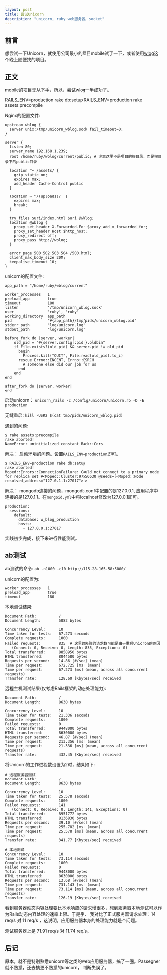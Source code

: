 ```yaml
---
layout: post
title: 尝试Unicorn
description: "unicorn, ruby web服务器，socket"
---
```


## 前言

想尝试一下Unicorn，就使用公司最小的项目mobile试了一下，或者使用[wlog](https://github.com/windy/wblog)这个晚上随便找的项目。

## 正文

mobile的项目无从下手，所以，尝试wlog一半成功了。

RAILS_ENV=production rake db:setup
RAILS_ENV=production rake assets:precompile

Nginx的配置文件: 

```
upstream wblog {
  server unix:/tmp/unicorn_wblog.sock fail_timeout=0;
}

server {
  listen 80;
  server_name 192.168.1.239;
  root /home/ruby/wblog/current/public; # 注意这里不是项目的根目录，而是根目录下的public目录

  location ^~ /assets/ {
    gzip_static on;
    expires max;
    add_header Cache-Control public;
  }

  location ~ ^/(uploads)/  {
    expires max;
    break;
  }

  try_files $uri/index.html $uri @wblog;
  location @wblog {
    proxy_set_header X-Forwarded-For $proxy_add_x_forwarded_for;
    proxy_set_header Host $http_host;
    proxy_redirect off;
    proxy_pass http://wblog;
  }

  error_page 500 502 503 504 /500.html;
  client_max_body_size 20M;
  keepalive_timeout 10;
}
```

unicorn的配置文件:

```
app_path = "/home/ruby/wblog/current"

worker_processes   1
preload_app        true
timeout            180
listen             '/tmp/unicorn_wblog.sock'
user               'ruby', 'ruby'
working_directory  app_path
pid                "#{app_path}/tmp/pids/unicorn_wblog.pid"
stderr_path        "log/unicorn.log"
stdout_path        "log/unicorn.log"

before_fork do |server, worker|
    old_pid = "#{server.config[:pid]}.oldbin"
    if File.exists?(old_pid) && server.pid != old_pid
      begin
        Process.kill("QUIT", File.read(old_pid).to_i)
      rescue Errno::ENOENT, Errno::ESRCH
        # someone else did our job for us
      end
    end
end

after_fork do |server, worker|
end
```

启动unicorn： `unicorn_rails -c /config/unicorn/unicorn.rb -D -E production`

无缝重启: `kill -USR2 $(cat tmp/pids/unicorn_wblog.pid)`


遇到的问题: 

```
$ rake assets:precompile 
rake aborted!
NameError: uninitialized constant Rack::Cors
```

解决： 启动环境的问题。设置`RAILS_ENV=production`即可。

```
$ RAILS_ENV=production rake db:setup
rake aborted!
Moped::Errors::ConnectionFailure: Could not connect to a primary node for replica set #<Moped::Cluster:97556630 @seeds=[<Moped::Node resolved_address="127.0.1.1:27017">]>
```

解决： mongodb连接的问题，mongodb.conf中配置的是127.0.0.1, 应用程序中连接的是127.0.1.1。在`mongoid.yml`中将localhost修改为127.0.0.1即可。

```
production:
  sessions:
    default:
      database: w_blog_production
      hosts:
        - 127.0.0.1:27017
```

实践初步完成，接下来进行性能测试。

## ab测试

ab测试的命令: `ab -n1000 -c10 http://115.28.165.58:5000/`

unicorn的配置为: 

```
worker_processes   1
preload_app        true
timeout            180
```

本地测试结果: 


```
Document Path:          /
Document Length:        5082 bytes

Concurrency Level:      10
Time taken for tests:   67.273 seconds
Complete requests:      1000
Failed requests:        835  # 这里的失败的请求数可能是由于重启Unicron的原因
   (Connect: 0, Receive: 0, Length: 835, Exceptions: 0)
Total transferred:      8858950 bytes
HTML transferred:       8044580 bytes
Requests per second:    14.86 [#/sec] (mean)
Time per request:       672.725 [ms] (mean)
Time per request:       67.273 [ms] (mean, across all concurrent requests)
Transfer rate:          128.60 [Kbytes/sec] received
```

远程主机测试结果(仅考虑Rails框架的动态处理能力): 

```
Document Path:          /
Document Length:        8630 bytes

Concurrency Level:      10
Time taken for tests:   21.336 seconds
Complete requests:      1000
Failed requests:        0
Total transferred:      9448000 bytes
HTML transferred:       8630000 bytes
Requests per second:    46.87 [#/sec] (mean)
Time per request:       213.356 [ms] (mean)
Time per request:       21.336 [ms] (mean, across all concurrent requests)
Transfer rate:          432.45 [Kbytes/sec] received
```


将Unicorn的工作进程数设置为2时，结果如下: 

```
# 远程服务器测试
Document Path:          /
Document Length:        8630 bytes

Concurrency Level:      10
Time taken for tests:   25.578 seconds
Complete requests:      1000
Failed requests:        141
   (Connect: 0, Receive: 0, Length: 141, Exceptions: 0)
Total transferred:      8951772 bytes
HTML transferred:       8136830 bytes
Requests per second:    39.10 [#/sec] (mean)
Time per request:       255.782 [ms] (mean)
Time per request:       25.578 [ms] (mean, across all concurrent requests)
Transfer rate:          341.77 [Kbytes/sec] received

# 本地测试
Concurrency Level:      10
Time taken for tests:   73.114 seconds
Complete requests:      1000
Failed requests:        0
Total transferred:      9448000 bytes
HTML transferred:       8630000 bytes
Requests per second:    13.68 [#/sec] (mean)
Time per request:       731.143 [ms] (mean)
Time per request:       73.114 [ms] (mean, across all concurrent requests)
Transfer rate:          126.19 [Kbytes/sec] received
```

看到服务器动态内容处理要比本地响应的请求慢很多，想到服务器本地测试可以作为Rails动态内容处理的速率上限。于是乎，
我对比了正式服务器请求处理：14 req/s 对 11 req/s ，这说明，应用服务器本身的处理能力就是个问题。

测试服务器上是 71.91 req/s 对 11.74 req/s。


## 后记

原本，就不是特别熟悉unicorn等之类的web应用服务器，搞了一圈。Passegner就不熟悉，还去搞更不熟悉的unicorn，
判断失误了。
